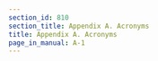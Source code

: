```yaml
---
section_id: 810
section_title: Appendix A. Acronyms
title: Appendix A. Acronyms
page_in_manual: A-1
---
```

